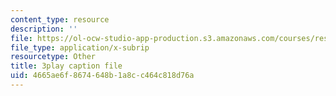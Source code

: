 ```yaml
---
content_type: resource
description: ''
file: https://ol-ocw-studio-app-production.s3.amazonaws.com/courses/res-18-010-a-2020-vision-of-linear-algebra-spring-2020/4665ae6f8674648b1a8cc464c818d76a_GyC3gl6weYo.srt
file_type: application/x-subrip
resourcetype: Other
title: 3play caption file
uid: 4665ae6f-8674-648b-1a8c-c464c818d76a
---
```

